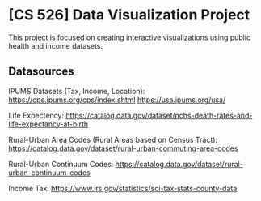# [CS 526] Data Visualization Project
This project is focused on creating interactive visualizations using public health and income datasets.

## Datasources
IPUMS Datasets (Tax, Income, Location):
https://cps.ipums.org/cps/index.shtml
https://usa.ipums.org/usa/

Life Expectency:
https://catalog.data.gov/dataset/nchs-death-rates-and-life-expectancy-at-birth

Rural-Urban Area Codes (Rural Areas based on Census Tract):
https://catalog.data.gov/dataset/rural-urban-commuting-area-codes

Rural-Urban Continuum Codes:
https://catalog.data.gov/dataset/rural-urban-continuum-codes

Income Tax:
https://www.irs.gov/statistics/soi-tax-stats-county-data

